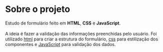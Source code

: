 # Sobre o projeto

Estudo de formulário feito em <strong>HTML</strong>, <strong>CSS</strong> e <strong>JavaScript</strong>.<br><br>A ideia é fazer a validação das informações preenchidas pelo usuário. Foi utilizado <u>html</u> para criar a estrutura do formulário, <u>css</u> para estilização dos componentes e <u>JavaScript</u> para validação dos dados.
